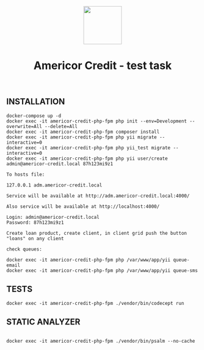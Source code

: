 <p align="center">
    <a href="https://github.com/yiisoft" target="_blank">
        <img src="https://avatars0.githubusercontent.com/u/993323" height="100px" />
    </a>
    <h1 align="center">Americor Credit - test task</h1>
    <br>
</p>



INSTALLATION
------------

```
docker-compose up -d
docker exec -it americor-credit-php-fpm php init --env=Development --overwrite=All --delete=All
docker exec -it americor-credit-php-fpm composer install
docker exec -it americor-credit-php-fpm php yii migrate --interactive=0
docker exec -it americor-credit-php-fpm php yii_test migrate --interactive=0
docker exec -it americor-credit-php-fpm php yii user/create admin@americor-credit.local 87h123mi9z1

To hosts file:

127.0.0.1 adm.americor-credit.local

Service will be available at http://adm.americor-credit.local:4000/

Also service will be available at http://localhost:4000/

Login: admin@americor-credit.local
Password: 87h123mi9z1

Create loan product, create client, in client grid push the button "loans" on any client

check queues:

docker exec -it americor-credit-php-fpm php /var/www/app/yii queue-email
docker exec -it americor-credit-php-fpm php /var/www/app/yii queue-sms

```

TESTS
------------

```
docker exec -it americor-credit-php-fpm ./vendor/bin/codecept run
```

STATIC ANALYZER
------------

```

docker exec -it americor-credit-php-fpm ./vendor/bin/psalm --no-cache

```
